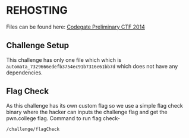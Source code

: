 # REHOSTING

Files can be found here: [Codegate Preliminary CTF 2014](https://github.com/pwncollege/ctf-archive/blob/main/codegateprelims2014/automata/automata_7329666edefb3754ec91b7316e61bb7d)

## Challenge Setup
This challenge has only one file which which is `automata_7329666edefb3754ec91b7316e61bb7d` which does not have any dependencies.

## Flag Check
As this challenge has its own custom flag so we use a simple flag check binary where the hacker can inputs the challenge flag and get the pwn.college flag.
Command to run flag check-
```
/challenge/flagCheck
```